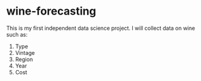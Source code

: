 # wine-forecasting

This is my first independent data science project. 
I will collect data on wine such as:
1. Type
2. Vintage
3. Region
4. Year
5. Cost
